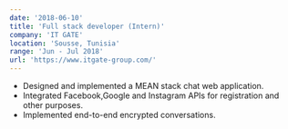 ```yaml
---
date: '2018-06-10'
title: 'Full stack developer (Intern)'
company: 'IT GATE'
location: 'Sousse, Tunisia'
range: 'Jun - Jul 2018'
url: 'https://www.itgate-group.com/'
---
```


<section>
<ul>
<li>
Designed and implemented a MEAN stack chat web application.</li>
<li>Integrated Facebook,Google and Instagram APIs for registration and other purposes.</li>
<li>Implemented end-to-end encrypted conversations.</li>
</ul>
</section>